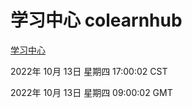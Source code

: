# 学习中心 colearnhub
[学习中心](http://27.19.33.125:56308/colearnhub/)

2022年 10月 13日 星期四 17:00:02 CST

2022年 10月 13日 星期四 09:00:02 GMT
